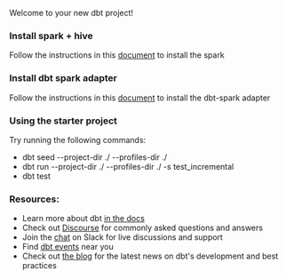 Welcome to your new dbt project!

### Install spark + hive

Follow the instructions in this [document](https://github.com/dbt-labs/dbt-spark) to install the spark

### Install dbt spark adapter

Follow the instructions in this [document](https://docs.getdbt.com/reference/warehouse-profiles/spark-profile) to install the dbt-spark adapter

### Using the starter project

Try running the following commands:
- dbt seed --project-dir ./ --profiles-dir ./
- dbt run --project-dir ./ --profiles-dir ./ -s test_incremental
- dbt test

### Resources:
- Learn more about dbt [in the docs](https://docs.getdbt.com/docs/introduction)
- Check out [Discourse](https://discourse.getdbt.com/) for commonly asked questions and answers
- Join the [chat](https://community.getdbt.com/) on Slack for live discussions and support
- Find [dbt events](https://events.getdbt.com) near you
- Check out [the blog](https://blog.getdbt.com/) for the latest news on dbt's development and best practices
